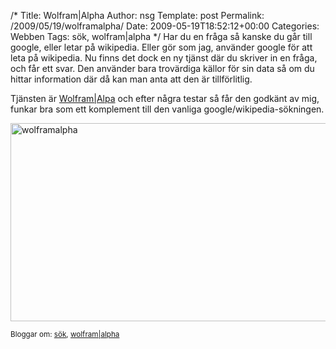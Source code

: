 /*
 Title: Wolfram|Alpha
 Author: nsg
 Template: post
 Permalink: /2009/05/19/wolframalpha/
 Date: 2009-05-19T18:52:12+00:00
 Categories: Webben
 Tags: sök, wolfram|alpha
*/
Har du en fråga så kanske du går till google, eller letar på wikipedia. Eller gör som jag, använder google för att leta på wikipedia. Nu finns det dock en ny tjänst där du skriver in en fråga, och får ett svar. Den använder bara trovärdiga källor för sin data så om du hittar information där då kan man anta att den är tillförlitlig.

Tjänsten är [Wolfram|Alpa][1] och efter några testar så får den godkänt av mig, funkar bra som ett komplement till den vanliga google/wikipedia-sökningen.

<img class="aligncenter size-full wp-image-130" title="wolframalpha" src="http://nsg.cc/wp-content/uploads/2009/05/wolframalpha.png" alt="wolframalpha" width="582" height="317" />

<small> <p class='technorati-tags'>
  Bloggar om: <a class='technorati-link' href='http://bloggar.se/om/s%C3%B6k' rel='tag' target='_self'>sök</a>, <a class='technorati-link' href='http://bloggar.se/om/wolfram%7Calpha' rel='tag' target='_self'>wolfram|alpha</a>
</p></small>

 [1]: http://www.wolframalpha.com